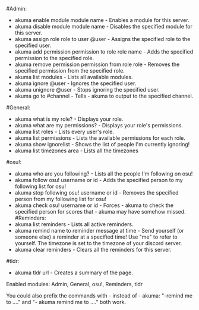 #Admin:
- akuma enable module module name - Enables a module for this server.
- akuma disable module module name - Disables the specified module for this server.
- akuma assign role role to user @user - Assigns the specified role to the specified user.
- akuma add permission permission to role role name - Adds the specified permission to the specified role.
- akuma remove permission permission from role role - Removes the specified permission from the specified role.
- akuma list modules - Lists all available modules.
- akuma ignore @user - Ignores the specified user.
- akuma unignore @user - Stops ignoring the specified user.
- akuma go to #channel - Tells - akuma to output to the specified channel.

#General:
- akuma what is my role? - Displays your role.
- akuma what are my permissions? - Displays your role's permissions.
- akuma list roles - Lists every user's role.
- akuma list permissions - Lists the available permissions for each role.
- akuma show ignorelist - Shows the list of people I'm currently ignoring!
- akuma list timezones area - Lists all the timezones

#osu!:
- akuma who are you following? - Lists all the people I'm following on osu!
- akuma follow osu! username or id - Adds the specified person to my following list for osu!
- akuma stop following osu! username or id - Removes the specified person from my following list for osu!
- akuma check osu! username or id - Forces - akuma to check the specified person for scores that - akuma may have somehow missed.
#Reminders:
- akuma list reminders - Lists all active reminders.
- akuma remind name  to reminder message  at time - Send yourself (or someone else) a reminder at a specified time! Use "me" to refer to yourself. The timezone is set to the timezone of your discord server.
- akuma clear reminders - Clears all the reminders for this server.

#tldr:
- akuma tldr url - Creates a summary of the page.

Enabled modules: Admin, General, osu!, Reminders, tldr

You could also prefix the commands with - instead of - akuma:
"-remind me to ...." and "- akuma remind me to ...." both work.
